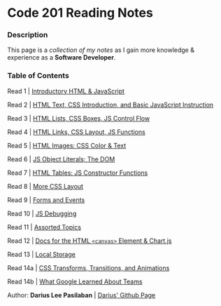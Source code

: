 # Code 201 Reading Notes
### Description
This page is a *collection of my notes* as I gain more knowledge & experience as a **Software Developer**.

### Table of Contents
Read 1 \| [Introductory HTML & JavaScript](class-01.md)

Read 2 \| [HTML Text, CSS Introduction, and Basic JavaScript Instruction](class-02.md)

Read 3 \| [HTML Lists, CSS Boxes, JS Control Flow](class-03.md)

Read 4 \| [HTML Links, CSS Layout, JS Functions]()

Read 5 \| [HTML Images: CSS Color & Text]()

Read 6 \| [JS Object Literals; The DOM]()

Read 7 \| [HTML Tables: JS Constructor Functions]()

Read 8 \| [More CSS Layout]()

Read 9 \| [Forms and Events]()

Read 10 \| [JS Debugging]()

Read 11 \| [Assorted Topics]()

Read 12 \| [Docs for the HTML `<canvas>` Element & Chart.js]()

Read 13 \| [Local Storage]()

Read 14a \| [CSS Transforms, Transitions, and Animations]()

Read 14b \| [What Google Learned About Teams]()

Author: **Darius Lee Pasilaban** \| [Darius' Github Page](https://github.com/pdariuslee)
